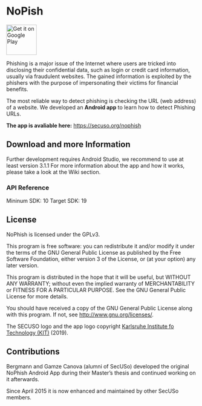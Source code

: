 # NoPish

[<img src="https://play.google.com/intl/en_us/badges/images/generic/en-play-badge.png"
     alt="Get it on Google Play"
     height="80">](https://play.google.com/store/apps/details?id=de.tudarmstadt.informatik.secuso.phishedu2)

Phishing is a major issue of the Internet where users are tricked into disclosing their confidential data, such as login or credit card information, usually via fraudulent websites. The gained information is exploited by the phishers with the purpose of impersonating their victims for financial benefits. 

The most reliable way to detect phishing is checking the URL (web address) of a website. We developed an **Android app** to learn how to detect Phishing URLs.

**The app is avaliable here:** https://secuso.org/nophish

## Download and more Information

Further development requires Android Studio, we recommend to use at least version 3.1.1
For more information about the app and how it works, please take a look at the Wiki section.
 
### API Reference

Mininum SDK: 10
Target SDK: 19

## License

NoPhish is licensed under the GPLv3.

This program is free software: you can redistribute it and/or modify
it under the terms of the GNU General Public License as published by
the Free Software Foundation, either version 3 of the License, or
(at your option) any later version.

This program is distributed in the hope that it will be useful,
but WITHOUT ANY WARRANTY; without even the implied warranty of
MERCHANTABILITY or FITNESS FOR A PARTICULAR PURPOSE.  See the
GNU General Public License for more details.

You should have received a copy of the GNU General Public License
along with this program. If not, see <http://www.gnu.org/licenses/>.

The SECUSO logo and the app logo copyright [Karlsruhe Institute fo Technology (KIT)](www.kit.edu) (2019).

## Contributions
Bergmann and Gamze Canova (alumni of SecUSo) developed the original NoPhish Android App during their Master’s thesis and continued working on it afterwards.

Since April 2015 it is now enhanced and maintained by other SecUSo members.
